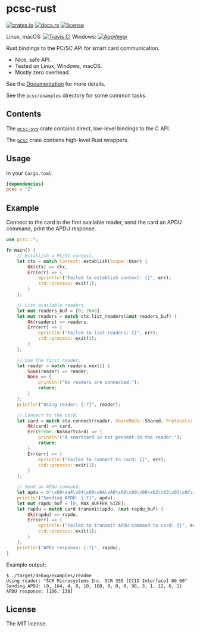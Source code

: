 # pcsc-rust

[![crates.io](https://img.shields.io/crates/v/pcsc.svg)](https://crates.io/crates/pcsc)
[![docs.rs](https://docs.rs/pcsc/badge.svg)](https://docs.rs/pcsc)
[![license](http://img.shields.io/badge/license-MIT-blue.svg)](https://github.com/bluetech/pcsc-rust/blob/master/LICENSE-MIT)

Linux, macOS: [![Travis CI](https://travis-ci.org/bluetech/pcsc-rust.svg?branch=master)](https://travis-ci.org/bluetech/pcsc-rust)
Windows: [![AppVeyor](https://ci.appveyor.com/api/projects/status/s16sb4kt79v7yop4/branch/master?svg=true)](https://ci.appveyor.com/project/bluetech/pcsc-rust/branch/master)

Rust bindings to the PC/SC API for smart card communication.

- Nice, safe API.
- Tested on Linux, Windows, macOS.
- Mostly zero overhead.

See the [Documentation](https://docs.rs/pcsc) for more details.

See the `pcsc/examples` directory for some common tasks.

## Contents

The [`pcsc-sys`](https://docs.rs/pcsc-sys) crate contains direct,
low-level bindings to the C API.

The [`pcsc`](https://docs.rs/pcsc) crate contains high-level Rust
wrappers.

## Usage

In your `Cargo.toml`:

```toml
[dependencies]
pcsc = "2"
```

## Example

Connect to the card in the first available reader, send the card an
APDU command, print the APDU response.

```rust
use pcsc::*;

fn main() {
    // Establish a PC/SC context.
    let ctx = match Context::establish(Scope::User) {
        Ok(ctx) => ctx,
        Err(err) => {
            eprintln!("Failed to establish context: {}", err);
            std::process::exit(1);
        }
    };

    // List available readers.
    let mut readers_buf = [0; 2048];
    let mut readers = match ctx.list_readers(&mut readers_buf) {
        Ok(readers) => readers,
        Err(err) => {
            eprintln!("Failed to list readers: {}", err);
            std::process::exit(1);
        }
    };

    // Use the first reader.
    let reader = match readers.next() {
        Some(reader) => reader,
        None => {
            println!("No readers are connected.");
            return;
        }
    };
    println!("Using reader: {:?}", reader);

    // Connect to the card.
    let card = match ctx.connect(reader, ShareMode::Shared, Protocols::ANY) {
        Ok(card) => card,
        Err(Error::NoSmartcard) => {
            println!("A smartcard is not present in the reader.");
            return;
        }
        Err(err) => {
            eprintln!("Failed to connect to card: {}", err);
            std::process::exit(1);
        }
    };

    // Send an APDU command.
    let apdu = b"\x00\xa4\x04\x00\x0A\xA0\x00\x00\x00\x62\x03\x01\x0C\x06\x01";
    println!("Sending APDU: {:?}", apdu);
    let mut rapdu_buf = [0; MAX_BUFFER_SIZE];
    let rapdu = match card.transmit(apdu, &mut rapdu_buf) {
        Ok(rapdu) => rapdu,
        Err(err) => {
            eprintln!("Failed to transmit APDU command to card: {}", err);
            std::process::exit(1);
        }
    };
    println!("APDU response: {:?}", rapdu);
}
```

Example output:

```
$ ./target/debug/examples/readme
Using reader: "SCM Microsystems Inc. SCR 355 [CCID Interface] 00 00"
Sending APDU: [0, 164, 4, 0, 10, 160, 0, 0, 0, 98, 3, 1, 12, 6, 1]
APDU response: [106, 130]
```

## License

The MIT license.
